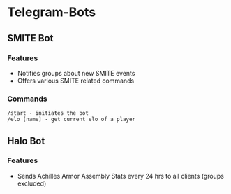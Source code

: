 # Telegram-Bots
## SMITE Bot
### Features
 - Notifies groups about new SMITE events
 - Offers various SMITE related commands

### Commands
	/start - initiates the bot
    /elo [name] - get current elo of a player

## Halo Bot
### Features
 - Sends Achilles Armor Assembly Stats every 24 hrs to all clients (groups excluded)
